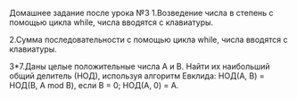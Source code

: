 Домашнее задание после урока №3
1.Возведение числа в степень с помощью цикла while, числа вводятся с клавиатуры.

2.Сумма последовательности с помощью цикла while, числа вводятся с клавиатуры.

3*7.Даны целые положительные числа A и B. Найти их наибольший общий делитель (НОД), используя алгоритм Евклида: НОД(A, B) = НОД(B, A mod B), если B = 0; НОД(A, 0) = A.
 
